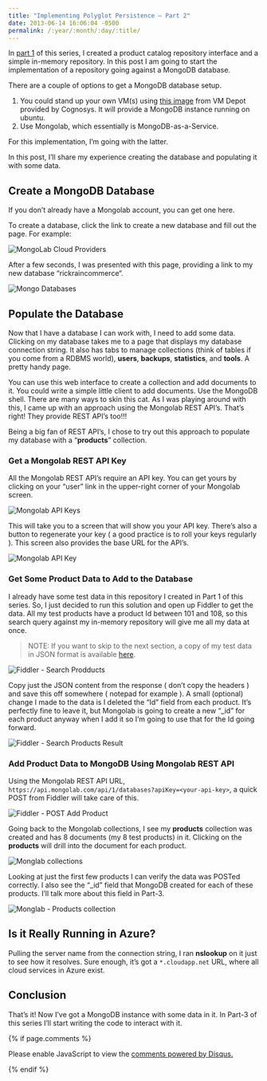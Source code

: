 ```yaml
---
title: "Implementing Polyglot Persistence – Part 2"
date: 2013-06-14 16:06:04 -0500
permalink: /:year/:month/:day/:title/
---
```


In [part 1](https://rickrainey.com/2013/05/22/implementing-polyglot-persistence-part-1/) of this series, I created a product catalog repository interface and a simple in-memory repository. In this post I am going to start the implementation of a repository going against a MongoDB database.

There are a couple of options to get a MongoDB database setup.

1. You could stand up your own VM(s) using [this image](https://azuremarketplace.microsoft.com/en-US/marketplace/apps/category/compute) from VM Depot provided by Cognosys. It will provide a MongoDB instance running on ubuntu.
2. Use Mongolab, which essentially is MongoDB-as-a-Service.

For this implementation, I’m going with the latter.

In this post, I’ll share my experience creating the database and populating it with some data.

## Create a MongoDB Database

If you don’t already have a Mongolab account, you can get one here.

To create a database, click the link to create a new database and fill out the page. For example:

![MongoLab Cloud Providers](/assets/img/pp-part2-01.png)

After a few seconds, I was presented with this page, providing a link to my new database “rickraincommerce“.

![Mongo Databases](/assets/img/pp-part2-02.png)

## Populate the Database

Now that I have a database I can work with, I need to add some data. Clicking on my database takes me to a page that displays my database connection string. It also has tabs to manage collections (think of tables if you come from a RDBMS world), **users**, **backups**, **statistics**, and **tools**. A pretty handy page.

You can use this web interface to create a collection and add documents to it. You could write a simple little client to add documents. Use the MongoDB shell. There are many ways to skin this cat. As I was playing around with this, I came up with an approach using the Mongolab REST API’s. That’s right! They provide REST API’s too!!!

Being a big fan of REST API’s, I chose to try out this approach to populate my database with a “**products**” collection.

### Get a Mongolab REST API Key

All the Mongolab REST API’s require an API key. You can get yours by clicking on your “user” link in the upper-right corner of your Mongolab screen.

![Mongolab API Keys](/assets/img/pp-part2-03.png)

This will take you to a screen that will show you your API key. There’s also a button to regenerate your key ( a good practice is to roll your keys regularly ). This screen also provides the base URL for the API’s.

![Mongolab API Key](/assets/img/pp-part2-04.png)

### Get Some Product Data to Add to the Database

I already have some test data in this repository I created in Part 1 of this series. So, I just decided to run this solution and open up Fiddler to get the data. All my test products have a product Id between 101 and 108, so this search query against my in-memory repository will give me all my data at once.

> NOTE: If you want to skip to the next section, a copy of my test data in JSON format is available [here](https://github.com/rickrain/ImplementingPolyglotPersistence/blob/master/Products/products.json).

![Fiddler - Search Prodducts](/assets/img/pp-part2-05.png)

Copy just the JSON content from the response ( don’t copy the headers ) and save this off somewhere ( notepad for example ). A small (optional) change I made to the data is I deleted the “Id” field from each product. It’s perfectly fine to leave it, but Mongolab is going to create a new “_id” for each product anyway when I add it so I’m going to use that for the Id going forward.

![Fiddler - Search Products Result](/assets/img/pp-part2-06.png)

### Add Product Data to MongoDB Using Mongolab REST API

Using the Mongolab REST API URL, `https://api.mongolab.com/api/1/databases?apiKey=<your-api-key>`, a quick POST from Fiddler will take care of this.

![Fiddler - POST Add Product](/assets/img/pp-part2-07.png)

Going back to the Mongolab collections, I see my **products** collection was created and has 8 documents (my 8 test products) in it. Clicking on the **products** will drill into the document for each product.

![Monglab collections](/assets/img/pp-part2-08.png)

Looking at just the first few products I can verify the data was POSTed correctly. I also see the “_id” field that MongoDB created for each of these products. I’ll talk more about this field in Part-3.

![Monglab - Products collection](/assets/img/pp-part2-09.png)

## Is it Really Running in Azure?

Pulling the server name from the connection string, I ran **nslookup** on it just to see how it resolves. Sure enough, it’s got a `*.cloudapp.net` URL, where all cloud services in Azure exist.

## Conclusion

That’s it! Now I’ve got a MongoDB instance with some data in it. In Part-3 of this series I’ll start writing the code to interact with it.

{% if page.comments %}
<div id="disqus_thread"></div>
<script>

/**
*  RECOMMENDED CONFIGURATION VARIABLES: EDIT AND UNCOMMENT THE SECTION BELOW TO INSERT DYNAMIC VALUES FROM YOUR PLATFORM OR CMS.
*  LEARN WHY DEFINING THESE VARIABLES IS IMPORTANT: https://disqus.com/admin/universalcode/#configuration-variables*/
/*
var disqus_config = function () {
this.page.url = "{{ site.baseurl }}";  // Replace PAGE_URL with your page's canonical URL variable
this.page.identifier = "{{ page.url }}"; // Replace PAGE_IDENTIFIER with your page's unique identifier variable
};
*/
(function() { // DON'T EDIT BELOW THIS LINE
var d = document, s = d.createElement('script');
s.src = 'https://rickrainey.disqus.com/embed.js';
s.setAttribute('data-timestamp', +new Date());
(d.head || d.body).appendChild(s);
})();
</script>
<noscript>Please enable JavaScript to view the <a href="https://disqus.com/?ref_noscript">comments powered by Disqus.</a></noscript>
                            
{% endif %}